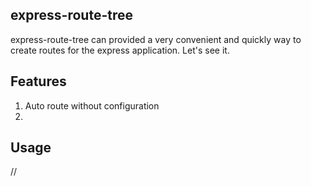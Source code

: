 ## express-route-tree
express-route-tree can provided a very convenient and quickly way to create routes for the express application. Let's see it.
## Features
1. Auto route without configuration
2. 
## Usage
//

